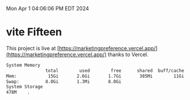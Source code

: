 Mon Apr  1 04:06:06 PM EDT 2024

# vite Fifteen


This project is live at [https://marketingpreference.vercel.app/](https://marketingpreference.vercel.app/) thanks to Vercel.

```bash
System Memory
               total        used        free      shared  buff/cache   available
Mem:            15Gi       2.6Gi       1.7Gi       385Mi        11Gi        12Gi
Swap:          8.0Gi       1.3Mi       8.0Gi
System Storage
478M	.
```
